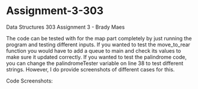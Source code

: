 # Assignment-3-303
 Data Structures 303 Assignment 3 - Brady Maes

The code can be tested with for the map part completely by just running the program and testing different inputs. If you wanted to test the move_to_rear function you
would have to add a queue to main and check its values to make sure it updated correctly. If you wanted to test the palindrome code, you can change the palindromeTester
variable on line 38 to test different strings. However, I do provide screenshots of different cases for this.

Code Screenshots:
